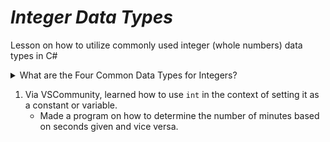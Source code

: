 # ***Integer Data Types***
Lesson on how to utilize commonly used integer (whole numbers) data types in C#

<details>
<summary> What are the Four Common Data Types for Integers? </summary>

* **Byte** → 8 bits
* **Short** → 16 bits
* **Int** → 32 bits Most game development projects uses Int
* **Long** → 64 bits

</details>

1. Via VSCommunity, learned how to use `int` in the context of setting it as a constant or variable.
    - Made a program on how to determine the number of minutes based on seconds given and vice versa.






